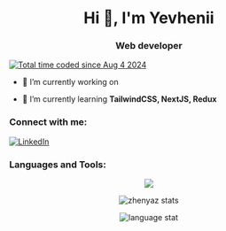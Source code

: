 <h1 align="center">Hi 👋, I'm Yevhenii</h1>
<h3 align="center">Web developer</h3>

<p align="left"> 
<a href="https://wakatime.com/@f422e0d8-eb2d-4323-83c6-d0eb19e42fc6"><img src="https://wakatime.com/badge/user/f422e0d8-eb2d-4323-83c6-d0eb19e42fc6.svg" alt="Total time coded since Aug 4 2024" /></a></p>


- 🔭 I’m currently working on 

- 🌱 I’m currently learning **TailwindCSS, NextJS, Redux**

<h3 align="left">Connect with me:</h3>
<p align="left">
<a href="https://www.linkedin.com/in/yevhenii-zhelezniakov/" target="_blank"><img src="https://img.shields.io/badge/LinkedIn-%230077B5.svg?&style=flat-square&logo=linkedin&logoColor=white" alt="LinkedIn"></a>

</p>

<h3 align="left">Languages and Tools:</h3>
<p align="center">
  <a href="https://skillicons.dev">
    <img src="https://skillicons.dev/icons?i=git,js,ts,react,nodejs,mongodb,firebase" />
  </a>
</p>
<p align="center">
<img src="https://github-readme-stats.vercel.app/api?username=zhenyaz&theme=dark&show_icons=true&hide_border=true&count_private=true" alt="zhenyaz stats"/>
<p align="center">
  <img src="https://github-readme-stats.vercel.app/api/top-langs/?username=zhenyaz&theme=dark&show_icons=true&hide_border=true&layout=compact" alt="language stat"/>
</p>
</p>

